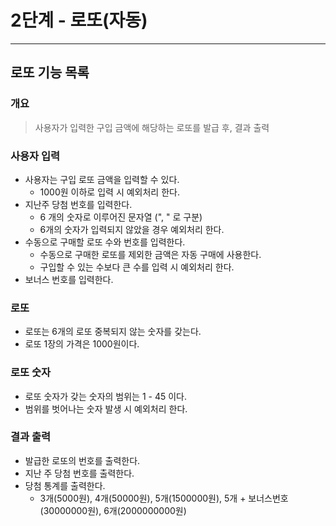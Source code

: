 # 2단계 - 로또(자동)

---

## 로또 기능 목록
### 개요
> 사용자가 입력한 구입 금액에 해당하는 로또를 발급 후, 결과 출력 

### 사용자 입력
- 사용자는 구입 로또 금액을 입력할 수 있다.
  - 1000원 이하로 입력 시 예외처리 한다.
- 지난주 당첨 번호를 입력한다.
  - 6 개의 숫자로 이루어진 문자열 (", " 로 구분)
  - 6개의 숫자가 입력되지 않았을 경우 예외처리 한다.
- 수동으로 구매할 로또 수와 번호를 입력한다.
  - 수동으로 구매한 로또를 제외한 금액은 자동 구매에 사용한다.
  - 구입할 수 있는 수보다 큰 수를 입력 시 예외처리 한다.
- 보너스 번호를 입력한다.

### 로또
- 로또는 6개의 로또 중복되지 않는 숫자를 갖는다.
- 로또 1장의 가격은 1000원이다.

### 로또 숫자
- 로또 숫자가 갖는 숫자의 범위는 1 - 45 이다.
- 범위를 벗어나는 숫자 발생 시 예외처리 한다.

### 결과 출력
- 발급한 로또의 번호를 출력한다.
- 지난 주 당첨 번호를 출력한다.
- 당첨 통계를 출력한다.
  - 3개(5000원), 4개(50000원), 5개(1500000원), 5개 + 보너스번호(30000000원), 6개(2000000000원)
